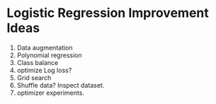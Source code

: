 # Logistic Regression Improvement Ideas

1. Data augmentation
2. Polynomial regression
3. Class balance
4. optimize Log loss?
5. Grid search
6. Shuffle data? Inspect dataset.
7. optimizer experiments.